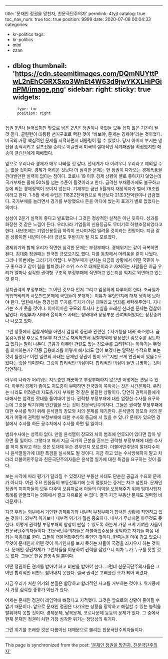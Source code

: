 
---
title: '문재인 정권을 망친자, 친문극단주의자'
permlink: 4tyjt
catalog: true
toc_nav_num: true
toc: true
position: 9999
date: 2020-07-08 00:04:33
categories:
- kr-politics
tags:
- kr-politics
- mini
- zzan
- dblog
thumbnail: 'https://cdn.steemitimages.com/DQmNUYttPwL2nEhCGRXSxp3WnEt4W63d9jwYKXLHiPGinPM/image.png'
sidebar:
    right:
        sticky: true
widgets:
    -
        type: toc
        position: right
---


집권 3년차 들어섰지만 앞으로 남은 2년은 정권이나 국민들 모두 쉽지 않은 기간이 될 것 같다. 클린턴이 대통령 선거구호로 택한 것이 “바보야, 문제는 경제야”라는 것이었다. 미국의 가장 핵심적인 문제를 지적하면서 대통령이 될 수 있었다. 당시 아버지 부시는 냉전을 종식시키고 걸프전을 승리로 이끌면서 미국의 절대적인 세계패권을 확립했지만 애송이 클린턴에게 패배했다.

앞으로 우리나라 경제가 매우 나빠질 것 같다. 전세계가 다 어려우니 우리라고 예외일 수는 없을 것이다. 경제가 어려운 것보다 더 심각한 문제는 현 정권이 다가오는 경제폭풍을 견뎌낼만한 실력이 없다는 점이다. 코로나 19 이후 경제 상황이 별로 좋아지지 않았는데 국가부채는 올해 50%를 넘는 수준이 될것이라고 한다. 급격한 부채증가에도 불구하고 눈에 띄는 경제정책이 보이지 않는다. 기재부는 금년 5월까지 재정적자가 벌써 78조원이라고 한다. 1-5월 국세 수입은 118조2천억원으로 작년보다 21조3천억원이나 급감했다. 국가부채를 늘리면서 경기를 부양했으나 돈을 어디에 썼는지 효과가 별로 없었다는 의미다.

삼성이 2분기 실적이 좋다고 발표했으나 그것은 정상적인 실적은 아닌 듯하다. 성과를 화장한 것 같은 느낌이 든다. 우리나라 기업들의 신용등급도 무더기로 하향조정되었다고 한다. 내년초에는 기업신용등급 하락이 쓰나미처럼 밀려올 것이라는 전망이다. 지금 같은 상황이면 내년이 아니라 금년도 후반기가 될 지도 모르겠다.

경제위기와 함께 우리가 직면한 심각한 문제는 부정부패다. 경제위기는 같이 극복하면 된다. 김대중 정권때는 전국민 금모으기도 했다. 다를 동참해서 어려움을 같이 나눴다. 그러나 이번에는 그러기가 어렵다. 부정부패가 판치는 지금의 상황에서 어떤 국민이 누구 좋으라고 같이 힘을 합치겠나? 소위 스스로 대깨문이라고 자처하는 사람들은 지금 우리가 얼마나 심각한 권력형 구조적 부정부패에 직면하고 있는지를 억지로 외면하고 있는 것 같다.

정치권력의 부정부패는 그 어떤 것보다 먼저 그리고 엄정하게 다루어야 한다. 조국일가의입학비리와 사모펀드문제에 국민들이 분개하는 이유가 무엇인지에 대해 생각해 보아야 한다. 법원에서는 정경심의 투자를 투자가 아닌 대여라고 범죄를 세탁해주었다. 지나가는 소가 웃을 것이다. 어마어마한 규모의 투자자 손실을 초래한 신라젠 문제는 검찰이 덮었다. 라임투자 사태와 옵티머스 사태는 청와대와 상당부분 관여되어있다는 정황증거나 나오고 있다.

그런 상황에서 검찰개혁을 하면서 검찰의 증권과 관련한 수사기능을 대폭 축소했다. 금융감독원장 후보로 법무부 차관으로 재직하면서 검찰개악에 앞장섰던 김오수를 검토하고 있다는 말이 나온다. 금융과 아무런 관련도 없는 김오수를 고려한다는 이야기는 무엇을 의미하는가? 각종 금융비리를 어떻게 해서라도 덮어 보겠다는 얄팍한 수작으로 보는 것이 틀렸나? 이런 일련의 사태는 문재인 정권이 뭔지 모르지만 크게 연관되어 있을수도 있다는 것을 의미한다. 그것이 합리적인 의심이다. 합리적인 의심이 들면 규명하는 것이 당연하다. 

아무리 나라가 어려워도 지도층만 깨끗하고 부정부패하지 않으면 어떻게든 견딜 수 있다. 아무리 경제가 좋아도 지도층이 부패하면 전국민이 쪽박차는 것은 시간문제다. 우리는 나라도 어려운데 지도층가지 부패한 것 같은 불길한 상황이다. 당연히 권력자들에게 대해서는 엄격한 잣대를 들여대야 한다. 
권력형 부정부패에 대한 엄정한 수사를 요구하는데 그것을 막기위해 안간힘을 쓰는 것이 친문극단주의자다. 그들은 권력형 부정부패에 대한 수사를 막기 위해 윤석열의 장모와 처의 문제를 제기한다. 윤석열의 장모와 처의 문제가 어떻게 권력형 부정부패에 대한 수사와 동급에 서 있을 수 있나? 문제가 있으면 경찰에서 수사를 하든 공수처에서 수사를 하면 될 일이다.

범죄수사에는 성역이 없다. 만일 윤석열이 장모와 처의 범죄에 연루되어 있다면 잡아 넣으면 될 일이다. 그렇다고 해서 지금 국가의 근본을 흔드는 권력형 부정부패에 대한 수사를 하지 말라고 하는 것은 도대체 무슨 경우인지 모르겠다. 더불어민주당이 절대다수이니 윤석열일가에 대한 특검을 실시해도 될 것이다. 지금 하고 있는 수사방해하지 말고 차라리 더불어민주당과 친문극단주의자들은 윤석열 일가에 대한 특검을 요구하는 것이 옳다.

보는 시각에 따라 평가가 달라질 수 있겠지만 부동산 사태도 단순한 공급과 수요의 문제가 아니다. 여권 주요 인물들이 부동산투기에 눈이 멀었다는 증거는 차고 넘친다. 문재인 정권의 지지자들이 모두 다주택 보유자로서 이들의 이익을 보장해주기 위해 임대사업자 특례를 만들었다는 의혹에서 결코 자유로울 수 없다. 결국 지금 부동산 문제도 권력형 비리문제다.

지금 우리는 외부에서 기인한 경제위기와 내부적 부정부패가 합쳐진 상황에 직면하고 있는 것이다. 외부적 위기보다 내부적 위기가 훨씬 중요하다. 내부가 무너지면 아무것도 못한다. 이렇게 권력형 부정부패의 양상이 판칠 수 있도록 하는게 가장 크게 기여한 자들이 친문극단주의자들이다. 친문극단주의자들은 더불어민주당을 장악하고 자기들 마음 내키는 마음대로 한다. 그들이 더불어민주당의 주인인 것이다. 한쪽눈을 아예 감고 있으니 무엇이 문제인지 어떤 것이 위기인지를 보지 못하는 자들이 국정을 좌지우지 하는 것이다. 문재인 정권차체가 그런자들을 이용하여 권력을 잡았으니 피차 누가 누구를 탓할 것도 없다. 그들은 한몸 한통속일 뿐이다.

어떤 정권이든 견제를 받아야 하고 비판을 받아야 한다. 그런데 친문극단주의자들은 그 어떤 합리적인 비판도 참아내지 못한다. 결국 권력은 고삐풀린 소가 되어 버렸다.

지금 우리가 처한 위기의 본질은 합당하고 합리적인 사고를 거부하는 것이다. 위기중에서 가장 심각한 종류가 아닌가 한다.

어제는 문재인 정권이 레임덕에 빠졌다고 지적했다. 그것은 앞으로의 상황이 좋아질 수 없기 때문이다. 앞으로 문재인 정권은 다가오는 상황을 장악하고 해결할 수 있는 능력을 발휘하지 못할 것이다. 경제문제, 남북문제, 코로나문제 등등의 문제가 있다. 그 중에서 현재 문재인 정권이 처한 가장 심각한 위기는 정당성의 위기다.

그런 위기를 초래한 것은 다름아닌 대깨문으로 불리는 친문극단주의자들이다.

- - -

This page is synchronized from the post: ['문재인 정권을 망친자, 친문극단주의자'](https://steemit.com/@oldstone/4tyjt)
